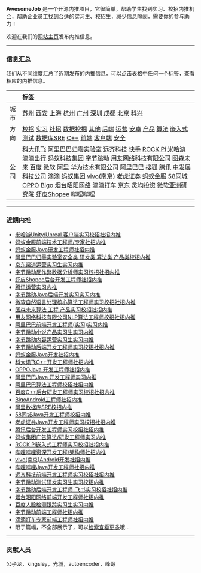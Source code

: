 
 
**AwesomeJob** 是一个开源内推项目，它很简单，帮助学生找到实习、校招内推机会，帮助企业员工找到合适的实习生、校招生，减少信息隔阂，需要你的参与助力！

欢迎在我们的[网站主页](https://awesomejob.gitee.io/)发布内推信息。


--- 
### 信息汇总

我们从不同维度汇总了近期发布的内推信息，可以点击表格中任何一个标签，查看相应的内推信息。

||标签|
|:---:|:---|
|城市|[苏州](https://awesomejob.gitee.io/tags/苏州)	[西安](https://awesomejob.gitee.io/tags/西安)	[上海](https://awesomejob.gitee.io/tags/上海)	[杭州](https://awesomejob.gitee.io/tags/杭州)	[广州](https://awesomejob.gitee.io/tags/广州)	[深圳](https://awesomejob.gitee.io/tags/深圳)	[成都](https://awesomejob.gitee.io/tags/成都)	[北京](https://awesomejob.gitee.io/tags/北京)	[科兴](https://awesomejob.gitee.io/tags/科兴)|
|方向|[校招](https://awesomejob.gitee.io/series/校招)	[实习](https://awesomejob.gitee.io/series/实习)	[社招](https://awesomejob.gitee.io/series/社招)	[数据挖掘](https://awesomejob.gitee.io/categories/数据挖掘)	[其他](https://awesomejob.gitee.io/categories/其他)	[后端](https://awesomejob.gitee.io/categories/后端)	[运营](https://awesomejob.gitee.io/categories/运营)	[安卓](https://awesomejob.gitee.io/categories/安卓)	[产品](https://awesomejob.gitee.io/categories/产品)	[算法](https://awesomejob.gitee.io/categories/算法)	[嵌入式](https://awesomejob.gitee.io/categories/嵌入式)	[测试](https://awesomejob.gitee.io/categories/测试)	[数据库SRE](https://awesomejob.gitee.io/categories/数据库sre)	[C++](https://awesomejob.gitee.io/categories/c++)	[前端](https://awesomejob.gitee.io/categories/前端)	[客户端](https://awesomejob.gitee.io/categories/客户端)	[安全](https://awesomejob.gitee.io/categories/安全)|
|公司|[科大讯飞](https://awesomejob.gitee.io/tags/科大讯飞)	[阿里巴巴归零实验室](https://awesomejob.gitee.io/tags/阿里巴巴归零实验室)	[远齐科技](https://awesomejob.gitee.io/tags/远齐科技)	[快手](https://awesomejob.gitee.io/tags/快手)	[ROCK Pi](https://awesomejob.gitee.io/tags/rock-pi)	[米哈游](https://awesomejob.gitee.io/tags/米哈游)	[滴滴出行](https://awesomejob.gitee.io/tags/滴滴出行)	[蚂蚁科技集团](https://awesomejob.gitee.io/tags/蚂蚁科技集团)	[字节跳动](https://awesomejob.gitee.io/tags/字节跳动)	[用友网络科技有限公司](https://awesomejob.gitee.io/tags/用友网络科技有限公司)	[图森未来](https://awesomejob.gitee.io/tags/图森未来)	[百度](https://awesomejob.gitee.io/tags/百度)	[微软](https://awesomejob.gitee.io/tags/微软)	[阿里](https://awesomejob.gitee.io/tags/阿里)	[华为技术有限公司](https://awesomejob.gitee.io/tags/华为技术有限公司)	[阿里巴巴](https://awesomejob.gitee.io/tags/阿里巴巴)	[搜狐](https://awesomejob.gitee.io/tags/搜狐)	[腾讯](https://awesomejob.gitee.io/tags/腾讯)	[中发展科技公司](https://awesomejob.gitee.io/tags/中发展科技公司)	[滴滴](https://awesomejob.gitee.io/tags/滴滴)	[蚂蚁集团](https://awesomejob.gitee.io/tags/蚂蚁集团)	[vivo(南京)](https://awesomejob.gitee.io/tags/vivo(南京))	[老虎证券](https://awesomejob.gitee.io/tags/老虎证券)	[蚂蚁金服](https://awesomejob.gitee.io/tags/蚂蚁金服)	[58同城](https://awesomejob.gitee.io/tags/58同城)	[OPPO](https://awesomejob.gitee.io/tags/oppo)	[Bigo](https://awesomejob.gitee.io/tags/bigo)	[烟台昭阳网络](https://awesomejob.gitee.io/tags/烟台昭阳网络)	[滴滴打车](https://awesomejob.gitee.io/tags/滴滴打车)	[京东](https://awesomejob.gitee.io/tags/京东)	[灵均投资](https://awesomejob.gitee.io/tags/灵均投资)	[微软亚洲研究院](https://awesomejob.gitee.io/tags/微软亚洲研究院)	[虾皮Shopee](https://awesomejob.gitee.io/tags/虾皮shopee)	[哔哩哔哩](https://awesomejob.gitee.io/tags/哔哩哔哩)|
--- 

### 近期内推 
- [米哈游Unity/Unreal 客户端实习校招社招内推](https://awesomejob.gitee.io/posts/jobs/job_58)
- [蚂蚁金服前端技术工程师/专家社招内推](https://awesomejob.gitee.io/posts/jobs/job_57)
- [蚂蚁金服Java研发工程师社招内推](https://awesomejob.gitee.io/posts/jobs/job_56)
- [阿里巴巴归零实验室安全类  研发类  算法类  产品类校招内推](https://awesomejob.gitee.io/posts/jobs/job_55)
- [京东渠道运营实习生实习内推](https://awesomejob.gitee.io/posts/jobs/job_54)
- [字节跳动反作弊数据分析师实习校招社招内推](https://awesomejob.gitee.io/posts/jobs/job_53)
- [虾皮Shopee后台开发工程师社招内推](https://awesomejob.gitee.io/posts/jobs/job_52)
- [腾讯运营实习内推](https://awesomejob.gitee.io/posts/jobs/job_51)
- [字节跳动Java后端开发实习实习内推](https://awesomejob.gitee.io/posts/jobs/job_50)
- [微软自然语言处理核心算法工程师实习校招社招内推](https://awesomejob.gitee.io/posts/jobs/job_49)
- [图森未来算法 工程 产品实习校招社招内推](https://awesomejob.gitee.io/posts/jobs/job_48)
- [用友网络科技有限公司NLP算法工程师校招社招内推](https://awesomejob.gitee.io/posts/jobs/job_47)
- [阿里巴巴前端开发工程师(实习)实习内推](https://awesomejob.gitee.io/posts/jobs/job_46)
- [字节跳动小说产品实习生实习内推](https://awesomejob.gitee.io/posts/jobs/job_45)
- [字节跳动内容运营实习生实习内推](https://awesomejob.gitee.io/posts/jobs/job_44)
- [字节跳动后端开发工程师实习校招社招内推](https://awesomejob.gitee.io/posts/jobs/job_43)
- [蚂蚁金服Java开发社招内推](https://awesomejob.gitee.io/posts/jobs/job_42)
- [科大讯飞C++开发工程师社招内推](https://awesomejob.gitee.io/posts/jobs/job_41)
- [OPPOJava 开发工程师社招内推](https://awesomejob.gitee.io/posts/jobs/job_40)
- [阿里巴巴Java 开发工程师实习内推](https://awesomejob.gitee.io/posts/jobs/job_39)
- [阿里巴巴算法工程师校招社招内推](https://awesomejob.gitee.io/posts/jobs/job_38)
- [百度C++后台研发工程师实习校招社招内推](https://awesomejob.gitee.io/posts/jobs/job_37)
- [BigoAndroid工程师社招内推](https://awesomejob.gitee.io/posts/jobs/job_36)
- [阿里数据库SRE校招内推](https://awesomejob.gitee.io/posts/jobs/job_35)
- [58同城Java开发工程师校招内推](https://awesomejob.gitee.io/posts/jobs/job_34)
- [老虎证券Java开发工程师实习校招社招内推](https://awesomejob.gitee.io/posts/jobs/job_33)
- [腾讯后台开发工程师实习校招社招内推](https://awesomejob.gitee.io/posts/jobs/job_32)
- [蚂蚁集团广告算法/研发工程师实习内推](https://awesomejob.gitee.io/posts/jobs/job_31)
- [ROCK Pi嵌入式工程师实习校招社招内推](https://awesomejob.gitee.io/posts/jobs/job_30)
- [哔哩哔哩资深开发工程/架构师社招内推](https://awesomejob.gitee.io/posts/jobs/job_29)
- [vivo(南京)Android开发社招内推](https://awesomejob.gitee.io/posts/jobs/job_28)
- [哔哩哔哩Java开发工程师社招内推](https://awesomejob.gitee.io/posts/jobs/job_27)
- [远齐科技前端开发工程师实习校招社招内推](https://awesomejob.gitee.io/posts/jobs/job_26)
- [字节跳动测试研发实习生实习校招内推](https://awesomejob.gitee.io/posts/jobs/job_25)
- [字节跳动后端开发工程师-飞书实习校招社招内推](https://awesomejob.gitee.io/posts/jobs/job_24)
- [烟台昭阳网络前端开发工程师社招内推](https://awesomejob.gitee.io/posts/jobs/job_23)
- [百度人脸检测跟踪实习生实习内推](https://awesomejob.gitee.io/posts/jobs/job_22)
- [字节跳动前端工程师社招内推](https://awesomejob.gitee.io/posts/jobs/job_21)
- [滴滴打车专家前端工程师社招内推](https://awesomejob.gitee.io/posts/jobs/job_20)
- 限于篇幅，不全部展示了，可以[检索查看更多](https://awesomejob.gitee.io/)哦...
--- 
### 贡献人员
公子龙，kingsley，光城，autoencoder，峰哥